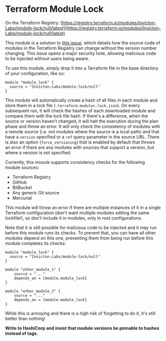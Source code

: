 # Terraform Module Lock

On the Terraform Registry: [https://registry.terraform.io/modules/Invicton-Labs/module-lock/null/latest](https://registry.terraform.io/modules/Invicton-Labs/module-lock/null/latest)

This module is a solution to [this issue](https://github.com/hashicorp/terraform/issues/29867), which details how the source code of modules in the Terraform Registry can change without the version number changing. This issue opens a major security hole, allowing malicious code to be injected without users being aware.

To use this module, simply drop it into a Terraform file in the base directory of your configuration, like so:

```
module "module_lock" {
  source = "Invicton-Labs/module-lock/null"
}
```

This module will automatically create a hash of all files in each module and store them in a lock file (`.terraform.modules.lock.json`). On every subsequent run, it will check the hashes of each downloaded module and compare them with the lock file hash. If there's a difference, when the source or version haven't changed, it will halt the execution during the plan phase and throw an error. It will only check the consistency of modules with a remote source (i.e. not modules where the source is a local path) and that have a `version` specified or a `ref` query parameter in the source URL. There is also an option (`force_versioning`) that is enabled by default that throws an error if there are any modules with sources that support a version, but where a version is not specified.

Currently, this mosule supports consistency checks for the following module sources:
- Terraform Registry
- GitHub
- BitBucket
- Any generic Git source
- Mercurial

This module will throw an error if there are multiple instances of it in a single Terraform configuration (don't want multiple modules editing the same lockfile!), so don't include it in modules, only in root configurations.

Note that it is still possible for malicious code to be injected and it may run before this module runs its checks. To prevent that, you can have all other modules depend on this one, preventing them from being run before this module completes its checks:
```
module "module_lock" {
  source = "Invicton-Labs/module-lock/null"
}

module "other_module_1" {
    source = "..."
    depends_on = [module.module_lock]
}

module "other_module_2" {
    source = "..."
    depends_on = [module.module_lock]
}
```

While this is annoying and there is a high risk of forgetting to do it, it's still better than nothing!

**Write to HashiCorp and insist that module versions be pinnable to hashes instead of tags.**
